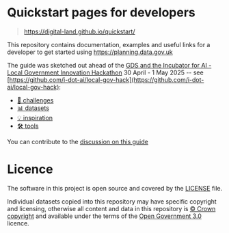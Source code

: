 # Quickstart pages for developers

> https://digital-land.github.io/quickstart/

This repository contains documentation, examples and useful links for a developer to get started using https://planning.data.gov.uk

The guide was sketched out ahead of the [GDS and the Incubator for AI - Local Government Innovation Hackathon](https://www.eventbrite.co.uk/e/gds-and-the-incubator-for-ai-local-government-innovation-hackathon-tickets-1286436800099) 30 April - 1 May 2025 -- see [https://github.com/i-dot-ai/local-gov-hack](https://github.com/i-dot-ai/local-gov-hack):

* [🎯 challenges](https://github.com/i-dot-ai/local-gov-hack/blob/main/hackathon_guide/datasets.md)
* [📊 datasets](https://github.com/i-dot-ai/local-gov-hack/blob/main/hackathon_guide/datasets.md)
* [💡 inspiration](https://github.com/i-dot-ai/local-gov-hack/blob/main/hackathon_guide/inspiration.md)
* [🛠️ tools](https://github.com/i-dot-ai/local-gov-hack/blob/main/hackathon_guide/tools.md)

You can contribute to the [discussion on this guide](https://github.com/orgs/digital-land/discussions/384)

# Licence

The software in this project is open source and covered by the [LICENSE](LICENSE) file.

Individual datasets copied into this repository may have specific copyright and licensing, otherwise all content and data in this repository is
[© Crown copyright](http://www.nationalarchives.gov.uk/information-management/re-using-public-sector-information/copyright-and-re-use/crown-copyright/)
and available under the terms of the [Open Government 3.0](https://www.nationalarchives.gov.uk/doc/open-government-licence/version/3/) licence.
